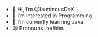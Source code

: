- 👋 Hi, I’m @LuminousDeX
- 👀 I’m interested in Programming
- 🌱 I’m currently learning Java
- 😄 Pronouns: he/him


<!---
LuminousDeX/LuminousDeX is a ✨ special ✨ repository because its `README.md` (this file) appears on your GitHub profile.
You can click the Preview link to take a look at your changes.
--->
